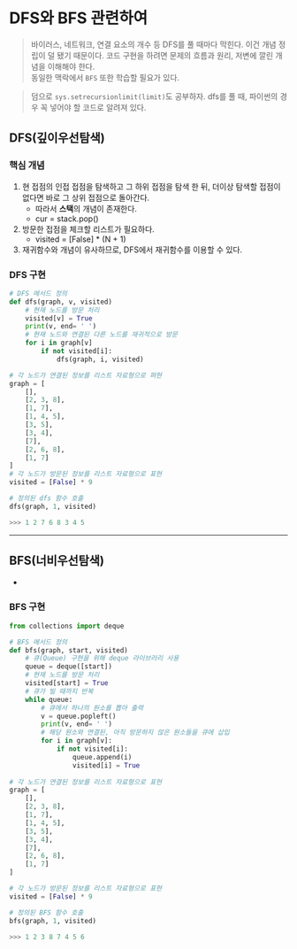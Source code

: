 # DFS와 BFS 관련하여
> 바이러스, 네트워크, 연결 요소의 개수 등 DFS를 풀 때마다 막힌다. 이건 개념 정립이 덜 됐기 때문이다. 코드 구현을 하려면 문제의 흐름과 원리, 저변에 깔린 개념을 이해해야 한다. <BR>
동일한 맥락에서 `BFS` 또한 학습할 필요가 있다.

> 덤으로 `sys.setrecursionlimit(limit)`도 공부하자. dfs를 풀 때, 파이썬의 경우 꼭 넣어야 할 코드로 알려져 있다.

## DFS(깊이우선탐색)
### 핵심 개념
1. 현 접점의 인접 접점을 탐색하고 그 하위 접점을 탐색 한 뒤, 더이상 탐색할 접점이 없다면 바로 그 상위 접점으로 돌아간다.
    - 따라서 **스택**의 개념이 존재한다.
    - cur = stack.pop()
2. 방문한 접점을 체크할 리스트가 필요하다.
    - visited = [False] * (N + 1)
3. 재귀함수와 개념이 유사하므로, DFS에서 재귀함수를 이용할 수 있다.

### DFS 구현
```python
# DFS 메서드 정의
def dfs(graph, v, visited)
    # 현재 노드를 방문 처리
    visited[v] = True
    print(v, end= ' ')
    # 현재 노드와 연결된 다른 노드를 재귀적으로 방문
    for i in graph[v]
        if not visited[i]:
            dfs(graph, i, visited)

# 각 노드가 연결된 정보를 리스트 자료형으로 펴현
graph = [
    [],
    [2, 3, 8],
    [1, 7],
    [1, 4, 5],
    [3, 5],
    [3, 4],
    [7],
    [2, 6, 8],
    [1, 7]
]
# 각 노드가 방문된 정보를 리스트 자료형으로 표현
visited = [False] * 9

# 정의된 dfs 함수 호출
dfs(graph, 1, visited)

>>> 1 2 7 6 8 3 4 5
```
---

## BFS(너비우선탐색)
- 
### BFS 구현
```python
from collections import deque

# BFS 메서드 정의
def bfs(graph, start, visited)
    # 큐(Queue) 구현을 위해 deque 라이브러리 사용
    queue = deque([start])
    # 현재 노드를 방문 처리
    visited[start] = True
    # 큐가 빌 때까지 반복
    while queue:
        # 큐에서 하나의 원소를 뽑아 출력
        v = queue.popleft()
        print(v, end= ' ')
        # 해당 원소와 연결된, 아직 방문하지 않은 원소들을 큐에 삽입
        for i in graph[v]:
            if not visited[i]:
                queue.append(i)
                visited[i] = True
        
# 각 노드가 연결된 정보를 리스트 자료형으로 표현
graph = [
    [],
    [2, 3, 8],
    [1, 7],
    [1, 4, 5],
    [3, 5],
    [3, 4],
    [7],
    [2, 6, 8],
    [1, 7]
]

# 각 노드가 방문된 정보를 리스트 자료형으로 표현
visited = [False] * 9

# 정의된 BFS 함수 호출
bfs(graph, 1, visited)

>>> 1 2 3 8 7 4 5 6
```
